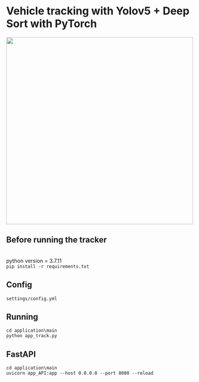 # Vehicle tracking with Yolov5 + Deep Sort with PyTorch

<p>
<img src="videos/example.gif" width="500"/> 
</p>


## Before running the tracker

<br>python version = 3.7.11</br>
`pip install -r requirements.txt`

   
## Config

`settings/config.yml`

## Running

```
cd application\main
python app_track.py
```

## FastAPI

```
cd application\main
uvicorn app_API:app --host 0.0.0.0 --port 8000 --reload
```
